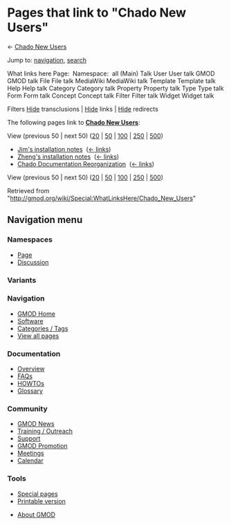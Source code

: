 <div id="mw-page-base" class="noprint">

</div>

<div id="mw-head-base" class="noprint">

</div>

<div id="content" class="mw-body" role="main">

<span id="top"></span>

<div id="mw-js-message" style="display:none;">

</div>



# <span dir="auto">Pages that link to "Chado New Users"</span>

<div id="bodyContent">

<div id="contentSub">

← [Chado New Users](/wiki/Chado_New_Users "Chado New Users")

</div>

<div id="jump-to-nav" class="mw-jump">

Jump to: [navigation](#mw-navigation), [search](#p-search)

</div>

<div id="mw-content-text">

What links here Page:  Namespace:  all (Main) Talk User User talk GMOD
GMOD talk File File talk MediaWiki MediaWiki talk Template Template talk
Help Help talk Category Category talk Property Property talk Type Type
talk Form Form talk Concept Concept talk Filter Filter talk Widget
Widget talk

Filters
[Hide](/mediawiki/index.php?title=Special:WhatLinksHere/Chado_New_Users&hidetrans=1 "Special:WhatLinksHere/Chado New Users")
transclusions \|
[Hide](/mediawiki/index.php?title=Special:WhatLinksHere/Chado_New_Users&hidelinks=1 "Special:WhatLinksHere/Chado New Users")
links \|
[Hide](/mediawiki/index.php?title=Special:WhatLinksHere/Chado_New_Users&hideredirs=1 "Special:WhatLinksHere/Chado New Users")
redirects

The following pages link to **[Chado New
Users](/wiki/Chado_New_Users "Chado New Users")**:

View (previous 50 \| next 50)
([20](/mediawiki/index.php?title=Special:WhatLinksHere/Chado_New_Users&limit=20 "Special:WhatLinksHere/Chado New Users")
\|
[50](/mediawiki/index.php?title=Special:WhatLinksHere/Chado_New_Users&limit=50 "Special:WhatLinksHere/Chado New Users")
\|
[100](/mediawiki/index.php?title=Special:WhatLinksHere/Chado_New_Users&limit=100 "Special:WhatLinksHere/Chado New Users")
\|
[250](/mediawiki/index.php?title=Special:WhatLinksHere/Chado_New_Users&limit=250 "Special:WhatLinksHere/Chado New Users")
\|
[500](/mediawiki/index.php?title=Special:WhatLinksHere/Chado_New_Users&limit=500 "Special:WhatLinksHere/Chado New Users"))

- [Jim's installation
  notes](/wiki/Jim%27s_installation_notes "Jim's installation notes") ‎
  <span class="mw-whatlinkshere-tools">([←
  links](/mediawiki/index.php?title=Special:WhatLinksHere&target=Jim%27s+installation+notes "Special:WhatLinksHere"))</span>
- [Zheng's installation
  notes](/wiki/Zheng%27s_installation_notes "Zheng's installation notes")
  ‎ <span class="mw-whatlinkshere-tools">([←
  links](/mediawiki/index.php?title=Special:WhatLinksHere&target=Zheng%27s+installation+notes "Special:WhatLinksHere"))</span>
- [Chado Documentation
  Reorganization](/wiki/Chado_Documentation_Reorganization "Chado Documentation Reorganization")
  ‎ <span class="mw-whatlinkshere-tools">([←
  links](/mediawiki/index.php?title=Special:WhatLinksHere&target=Chado+Documentation+Reorganization "Special:WhatLinksHere"))</span>

View (previous 50 \| next 50)
([20](/mediawiki/index.php?title=Special:WhatLinksHere/Chado_New_Users&limit=20 "Special:WhatLinksHere/Chado New Users")
\|
[50](/mediawiki/index.php?title=Special:WhatLinksHere/Chado_New_Users&limit=50 "Special:WhatLinksHere/Chado New Users")
\|
[100](/mediawiki/index.php?title=Special:WhatLinksHere/Chado_New_Users&limit=100 "Special:WhatLinksHere/Chado New Users")
\|
[250](/mediawiki/index.php?title=Special:WhatLinksHere/Chado_New_Users&limit=250 "Special:WhatLinksHere/Chado New Users")
\|
[500](/mediawiki/index.php?title=Special:WhatLinksHere/Chado_New_Users&limit=500 "Special:WhatLinksHere/Chado New Users"))

</div>

<div class="printfooter">

Retrieved from
"<http://gmod.org/wiki/Special:WhatLinksHere/Chado_New_Users>"

</div>

<div id="catlinks" class="catlinks catlinks-allhidden">

</div>

<div class="visualClear">

</div>

</div>

</div>

<div id="mw-navigation">

## Navigation menu

<div id="mw-head">



<div id="left-navigation">

<div id="p-namespaces" class="vectorTabs" role="navigation"
aria-labelledby="p-namespaces-label">

### Namespaces

- <span id="ca-nstab-main"><a href="/wiki/Chado_New_Users" accesskey="c"
  title="View the content page [c]">Page</a></span>
- <span id="ca-talk"><a href="/wiki/Talk:Chado_New_Users" accesskey="t"
  title="Discussion about the content page [t]">Discussion</a></span>

</div>

<div id="p-variants" class="vectorMenu emptyPortlet" role="navigation"
aria-labelledby="p-variants-label">

### 

### Variants[](#)

<div class="menu">

</div>

</div>

</div>

<div id="right-navigation">





</div>



</div>

</div>

</div>

<div id="mw-panel">

<div id="p-logo" role="banner">

<a href="/wiki/Main_Page"
style="background-image: url(http://gmod.org/images/GMOD-cogs.png);"
title="Visit the main page"></a>

</div>

<div id="p-Navigation" class="portal" role="navigation"
aria-labelledby="p-Navigation-label">

### Navigation

<div class="body">

- <span id="n-GMOD-Home">[GMOD Home](/wiki/Main_Page)</span>
- <span id="n-Software">[Software](/wiki/GMOD_Components)</span>
- <span id="n-Categories-.2F-Tags">[Categories /
  Tags](/wiki/Categories)</span>
- <span id="n-View-all-pages">[View all
  pages](/wiki/Special:AllPages)</span>

</div>

</div>

<div id="p-Documentation" class="portal" role="navigation"
aria-labelledby="p-Documentation-label">

### Documentation

<div class="body">

- <span id="n-Overview">[Overview](/wiki/Overview)</span>
- <span id="n-FAQs">[FAQs](/wiki/Category:FAQ)</span>
- <span id="n-HOWTOs">[HOWTOs](/wiki/Category:HOWTO)</span>
- <span id="n-Glossary">[Glossary](/wiki/Glossary)</span>

</div>

</div>

<div id="p-Community" class="portal" role="navigation"
aria-labelledby="p-Community-label">

### Community

<div class="body">

- <span id="n-GMOD-News">[GMOD News](/wiki/GMOD_News)</span>
- <span id="n-Training-.2F-Outreach">[Training /
  Outreach](/wiki/Training_and_Outreach)</span>
- <span id="n-Support">[Support](/wiki/Support)</span>
- <span id="n-GMOD-Promotion">[GMOD
  Promotion](/wiki/GMOD_Promotion)</span>
- <span id="n-Meetings">[Meetings](/wiki/Meetings)</span>
- <span id="n-Calendar">[Calendar](/wiki/Calendar)</span>

</div>

</div>

<div id="p-tb" class="portal" role="navigation"
aria-labelledby="p-tb-label">

### Tools

<div class="body">

- <span id="t-specialpages"><a href="/wiki/Special:SpecialPages" accesskey="q"
  title="A list of all special pages [q]">Special pages</a></span>
- <span id="t-print"><a
  href="/mediawiki/index.php?title=Special:WhatLinksHere/Chado_New_Users&amp;printable=yes"
  rel="alternate" accesskey="p"
  title="Printable version of this page [p]">Printable version</a></span>

</div>

</div>

</div>

</div>

<div id="footer" role="contentinfo">

- <span id="footer-places-about">[About
  GMOD](/wiki/GMOD:About "GMOD:About")</span>

<!-- -->






</div>
